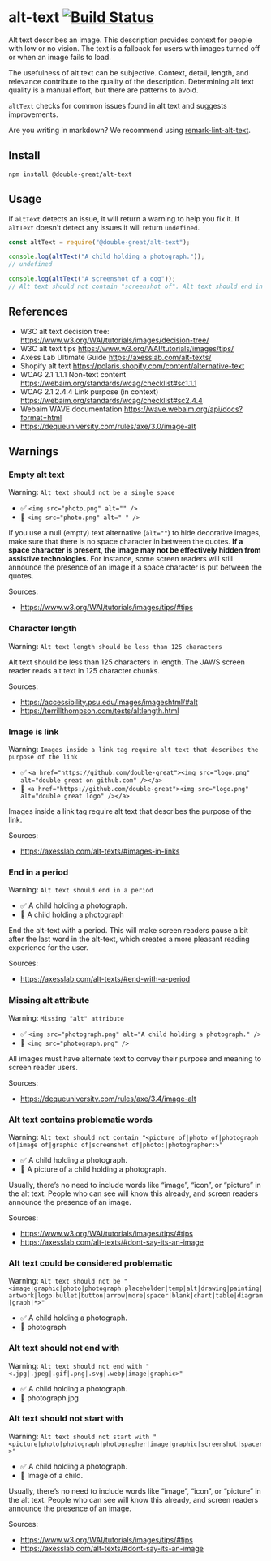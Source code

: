 # alt-text [![Build Status](https://travis-ci.com/double-great/alt-text.svg?branch=master)](https://travis-ci.com/double-great/alt-text)

Alt text describes an image. This description provides context for people with low or no vision. The text is a fallback for users with images turned off or when an image fails to load.

The usefulness of alt text can be subjective. Context, detail, length, and relevance contribute to the quality of the description. Determining alt text quality is a manual effort, but there are patterns to avoid.

`altText` checks for common issues found in alt text and suggests improvements.

Are you writing in markdown? We recommend using [remark-lint-alt-text](https://github.com/double-great/remark-lint-alt-text).

## Install

```
npm install @double-great/alt-text
```

## Usage

If `altText` detects an issue, it will return a warning to help you fix it. If `altText` doesn't detect any issues it will return `undefined`.

```js
const altText = require("@double-great/alt-text");

console.log(altText("A child holding a photograph."));
// undefined

console.log(altText("A screenshot of a dog"));
// Alt text should not contain "screenshot of". Alt text should end in a period.
```

## References

- W3C alt text decision tree: https://www.w3.org/WAI/tutorials/images/decision-tree/
- W3C alt text tips https://www.w3.org/WAI/tutorials/images/tips/
- Axess Lab Ultimate Guide https://axesslab.com/alt-texts/
- Shopify alt text https://polaris.shopify.com/content/alternative-text
- WCAG 2.1 1.1.1 Non-text content https://webaim.org/standards/wcag/checklist#sc1.1.1
- WCAG 2.1 2.4.4 Link purpose (in context) https://webaim.org/standards/wcag/checklist#sc2.4.4
- Webaim WAVE documentation https://wave.webaim.org/api/docs?format=html
- https://dequeuniversity.com/rules/axe/3.0/image-alt

## Warnings

<!-- this section is generated on commit !-->

### Empty alt text

Warning: `Alt text should not be a single space`

- ✅ `<img src="photo.png" alt="" />`
- 🚫 `<img src="photo.png" alt=" " />`

If you use a null (empty) text alternative (`alt=""`) to hide decorative images, make sure that there is no space character in between the quotes. **If a space character is present, the image may not be effectively hidden from assistive technologies.** For instance, some screen readers will still announce the presence of an image if a space character is put between the quotes.

Sources:

- <https://www.w3.org/WAI/tutorials/images/tips/#tips>

### Character length

Warning: `Alt text length should be less than 125 characters`

Alt text should be less than 125 characters in length. The JAWS screen reader reads alt text in 125 character chunks.

Sources:

- <https://accessibility.psu.edu/images/imageshtml/#alt>
- <https://terrillthompson.com/tests/altlength.html>

### Image is link

Warning: `Images inside a link tag require alt text that describes the purpose of the link`

- ✅ `<a href="https://github.com/double-great"><img src="logo.png" alt="double great on github.com" /></a>`
- 🚫 `<a href="https://github.com/double-great"><img src="logo.png" alt="double great logo" /></a>`

Images inside a link tag require alt text that describes the purpose of the link.

Sources:

- <https://axesslab.com/alt-texts/#images-in-links>

### End in a period

Warning: `Alt text should end in a period`

- ✅ A child holding a photograph.
- 🚫 A child holding a photograph

End the alt-text with a period. This will make screen readers pause a bit after the last word in the alt-text, which creates a more pleasant reading experience for the user.

Sources:

- <https://axesslab.com/alt-texts/#end-with-a-period>

### Missing alt attribute

Warning: `Missing "alt" attribute`

- ✅ `<img src="photograph.png" alt="A child holding a photograph." />`
- 🚫 `<img src="photograph.png" />`

All images must have alternate text to convey their purpose and meaning to screen reader users.

Sources:

- <https://dequeuniversity.com/rules/axe/3.4/image-alt>

### Alt text contains problematic words

Warning: `Alt text should not contain "<picture of|photo of|photograph of|image of|graphic of|screenshot of|photo:|photographer:>"`

- ✅ A child holding a photograph.
- 🚫 A picture of a child holding a photograph.

Usually, there’s no need to include words like “image”, “icon”, or “picture” in the alt text. People who can see will know this already, and screen readers announce the presence of an image.

Sources:

- <https://www.w3.org/WAI/tutorials/images/tips/#tips>
- <https://axesslab.com/alt-texts/#dont-say-its-an-image>

### Alt text could be considered problematic

Warning: `Alt text should not be "<image|graphic|photo|photograph|placeholder|temp|alt|drawing|painting|artwork|logo|bullet|button|arrow|more|spacer|blank|chart|table|diagram|graph|*>"`

- ✅ A child holding a photograph.
- 🚫 photograph

### Alt text should not end with

Warning: `Alt text should not end with "<.jpg|.jpeg|.gif|.png|.svg|.webp|image|graphic>"`

- ✅ A child holding a photograph.
- 🚫 photograph.jpg

### Alt text should not start with

Warning: `Alt text should not start with "<picture|photo|photograph|photographer|image|graphic|screenshot|spacer>"`

- ✅ A child holding a photograph.
- 🚫 Image of a child.

Usually, there’s no need to include words like “image”, “icon”, or “picture” in the alt text. People who can see will know this already, and screen readers announce the presence of an image.

Sources:

- <https://www.w3.org/WAI/tutorials/images/tips/#tips>
- <https://axesslab.com/alt-texts/#dont-say-its-an-image>
